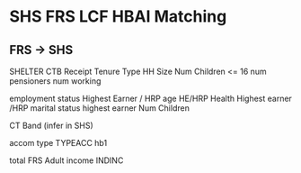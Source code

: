 # SHS FRS LCF HBAI Matching

## FRS -> SHS

SHELTER
CTB Receipt
Tenure Type
HH Size
Num Children <= 16
num pensioners
num working

employment status Highest Earner / HRP
age HE/HRP
Health Highest earner /HRP
marital status highest earner
Num Children

CT Band (infer in SHS)

accom type TYPEACC hb1

total FRS Adult income INDINC
